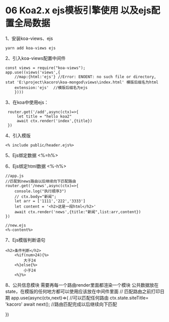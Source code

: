 # 06 Koa2.x  ejs模板引擎使用 以及ejs配置全局数据

1、安装koa-views、ejs
```
yarn add koa-views ejs

```

2、引入koa-views配置中间件
```
const views = require("koa-views");
app.use((views('views',{
    //map:{html:'ejs'} //Error: ENOENT: no such file or directory, stat 'E:\project\kacoro\koa-mongod\views\index.html' 模版后缀名为html
    extension:'ejs'  //模版后缀名为ejs
    })))
```

3、在koa中使用ejs：
``` 
 router.get('/add',async(ctx)=>{
     let title = "hello koa2"
     await ctx.render('index',{title})
 })
```

4、引入模版
```
<% include public/header.ejs%>
```

5、Ejs绑定数据
<%=h%>

6、Ejs绑定html数据
<%-h%>
```
//app.js
//匹配到news路由以后继续向下匹配路由
router.get('/news',async(ctx)=>{
    console.log("执行顺序3")
    // ctx.body="新闻";
    let arr = ['1111','222','3333']
    let content = '<h2>这是一段html</h2>'
    await ctx.render('news',{title:"新闻",list:arr,content})
})

//new.ejs
<%-content%>
```

7、Ejs模版判断语句
```
<h2>条件判断</h2>
    <%if(num>24){%>
        大于24
    <%}else{%>
        小于24
    <%}%>
```

8、公共信息模块
需要再每一个路由render里面都渲染一个模块
公共数据放在state，在模版的任何地方都可以使用应该放在中间件里面
// 匹配路由之前打印日期
app.use(async(ctx,next)=>{ //可以匹配任何路由
    ctx.state.siteTitle= 'kacoro'
    await next(); //路由匹配完成以后继续向下匹配
   
})

